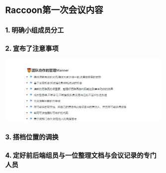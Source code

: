 # Raccoon第一次会议内容

## 1. **明确小组成员分工**

## 2. **宣布了注意事项**
![](./images/第一次会议-注意事项.jpg)

## 3. 搭档位置的调换

## 4. 定好前后端组员与一位整理文档与会议记录的专门人员